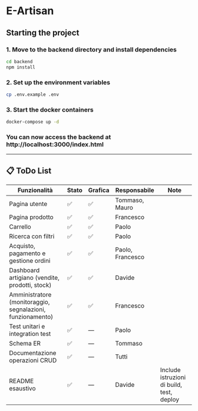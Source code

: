 ﻿# E-Artisan

## Starting the project
### 1. Move to the backend directory and install dependencies
```bash
cd backend
npm install
```

### 2. Set up the environment variables
```bash
cp .env.example .env
```

### 3. Start the docker containers
```bash
docker-compose up -d
```

### You can now access the backend at http://localhost:3000/index.html
---
## 📋 ToDo List

| Funzionalità                                                                 | Stato       | Grafica     | Responsabile                    | Note                                                                 |
|------------------------------------------------------------------------------|-------------|-------------|----------------------------------|----------------------------------------------------------------------|
| Pagina utente                                                               | ✅   | ✅    | Tommaso, Mauro                   |                                                                      |
| Pagina prodotto                                                             | ✅  | ✅    | Francesco                        |                                                                      |
| Carrello                                                                    | ✅      | ✅      | Paolo                            |                                                                      |
| Ricerca con filtri                                                          | ✅    | ✅   | Paolo                            |                                                                      |
| Acquisto, pagamento e gestione ordini                                       | ✅   | ✅    | Paolo, Francesco                 |                                                                      |
| Dashboard artigiano (vendite, prodotti, stock)                              | ✅    | ✅    | Davide                           |                                                                      |
| Amministratore (monitoraggio, segnalazioni, funzionamento)                 | ✅    | ✅    | Francesco                        |                                                                      |
| Test unitari e integration test                                             | ✅    | —           | Paolo                            |                                                                      |
| Schema ER                                                                   | ✅    | —           | Tommaso                          |                                                                      |
| Documentazione operazioni CRUD                                              | ✅    | —           | Tutti                            |                                                                      |
| README esaustivo                                                            | ✅    | —           | Davide                           | Include istruzioni di build, test, deploy                           |

